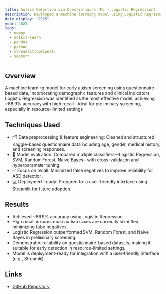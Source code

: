 ```yaml
---
title: Autism Detection via Questionnaire (ML – Logistic Regression)
description: Developed a machine learning model using Logistic Regression to support early autism screening with questionnaire-based data. Achieved ~86.9% accuracy with high recall, minimizing false negatives, and prepared the model for user-friendly deployment via Streamlit.
date_display: "2025"
year: 2025
tags:
  - numpy
  - scikit-learn
  - pandas
  - python
  - streamlit(optional)
  - seaborn
---
```


## Overview

A machine learning model for early autism screening using questionnaire-based data, incorporating demographic features and clinical indicators. Logistic Regression was identified as the most effective model, achieving ~86.9% accuracy with high recall—ideal for preliminary screening, especially in resource-limited settings.

## Techniques Used

- 🗂️ Data preprocessing & feature engineering: Cleaned and structured Kaggle-based questionnaire data including age, gender, medical history, and screening responses.
- 🤖 Model evaluation: Compared multiple classifiers—Logistic Regression, SVM, Random Forest, Naive Bayes—with cross-validation and hyperparameter tuning.
- ✅ Focus on recall: Minimized false negatives to improve reliability for ASD detection.
- 💻 Deployment-ready: Prepared for a user-friendly interface using Streamlit for future adoption.

## Results

- Achieved ~86.9% accuracy using Logistic Regression.
- High recall ensures most autism cases are correctly identified, minimizing false negatives.
- Logistic Regression outperformed SVM, Random Forest, and Naive Bayes in preliminary screening.
- Demonstrated reliability on questionnaire-based datasets, making it suitable for early detection in resource-limited settings.
- Model is deployment-ready for integration with a user-friendly interface (e.g., Streamlit).

## Links

- [GitHub Repository](https://github.com/Devatva24/Autism-Detection)
